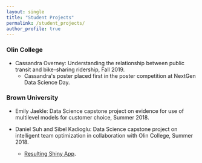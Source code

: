 ```yaml
---
layout: single
title: "Student Projects"
permalink: /student_projects/
author_profile: true
---
```


### Olin College

- Cassandra Overney: Understanding the relationship between public transit and bike-sharing ridership, Fall 2019.
  - Cassandra's poster placed first in the poster competition at NextGen Data Science Day.

### Brown University

- Emily Jaekle: Data Science capstone project on evidence for use of multilevel models for customer choice, Summer 2018.

- Daniel Suh and Sibel Kadioglu: Data Science capstone project on intelligent team optimization in collaboration with Olin College, Summer 2018.

  - [Resulting Shiny App](https://alicejpaul.shinyapps.io/team_assignment/).
